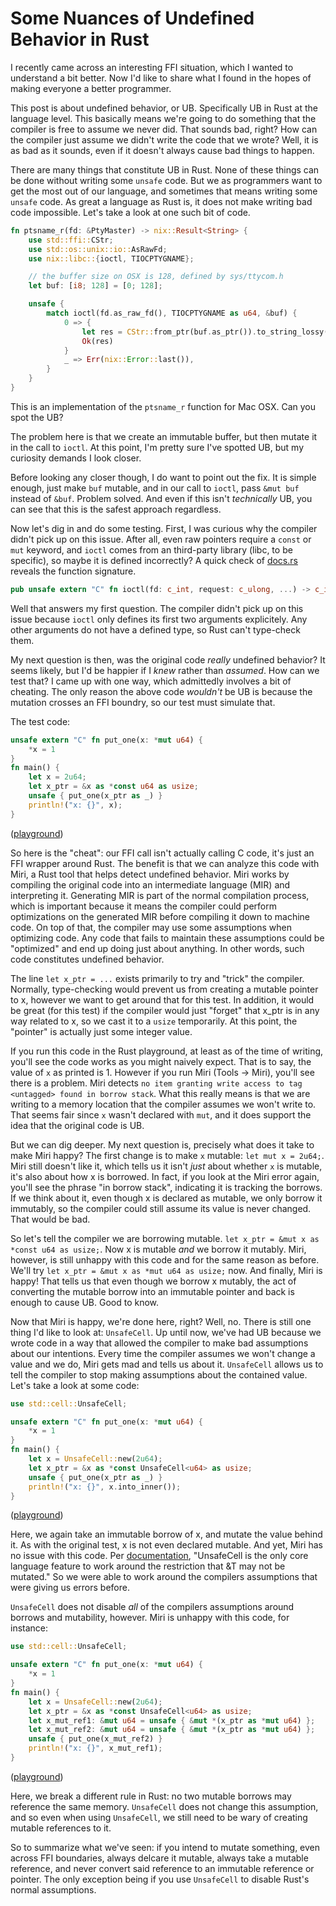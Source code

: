 # Some Nuances of Undefined Behavior in Rust

I recently came across an interesting FFI situation, which I wanted to understand a bit better. Now I'd like to share what I found in the hopes of making everyone a better programmer.

This post is about undefined behavior, or UB. Specifically UB in Rust at the language level. This basically means we're going to do something that the compiler is free to assume we never did. That sounds bad, right? How can the compiler just assume we didn't write the code that we wrote? Well, it is as bad as it sounds, even if it doesn't always cause bad things to happen.

There are many things that constitute UB in Rust. None of these things can be done without writing some `unsafe` code. But we as programmers want to get the most out of our language, and sometimes that means writing some `unsafe` code. As great a language as Rust is, it does not make writing bad code impossible. Let's take a look at one such bit of code.

```rust
fn ptsname_r(fd: &PtyMaster) -> nix::Result<String> {
    use std::ffi::CStr;
    use std::os::unix::io::AsRawFd;
    use nix::libc::{ioctl, TIOCPTYGNAME};

    // the buffer size on OSX is 128, defined by sys/ttycom.h
    let buf: [i8; 128] = [0; 128];

    unsafe {
        match ioctl(fd.as_raw_fd(), TIOCPTYGNAME as u64, &buf) {
            0 => {
                let res = CStr::from_ptr(buf.as_ptr()).to_string_lossy().into_owned();
                Ok(res)
            }
            _ => Err(nix::Error::last()),
        }
    }
}
```

This is an implementation of the `ptsname_r` function for Mac OSX. Can you spot the UB?

The problem here is that we create an immutable buffer, but then mutate it in the call to `ioctl`. At this point, I'm pretty sure I've spotted UB, but my curiosity demands I look closer.

Before looking any closer though, I do want to point out the fix. It is simple enough, just make `buf` mutable, and in our call to `ioctl`, pass `&mut buf` instead of `&buf`. Problem solved. And even if this isn't *technically* UB, you can see that this is the safest approach regardless.

Now let's dig in and do some testing. First, I was curious why the compiler didn't pick up on this issue. After all, even raw pointers require a `const` or `mut` keyword, and `ioctl` comes from an third-party library (libc, to be specific), so maybe it is defined incorrectly? A quick check of [docs.rs](https://docs.rs/libc/0.2.66/libc/fn.ioctl.html) reveals the function signature.

```rust
pub unsafe extern "C" fn ioctl(fd: c_int, request: c_ulong, ...) -> c_int
```

Well that answers my first question. The compiler didn't pick up on this issue because `ioctl` only defines its first two arguments explicitely. Any other arguments do not have a defined type, so Rust can't type-check them.

My next question is then, was the original code *really* undefined behavior? It seems likely, but I'd be happier if I *knew* rather than *assumed*. How can we test that? I came up with one way, which admittedly involves a bit of cheating. The only reason the above code *wouldn't* be UB is because the mutation crosses an FFI boundry, so our test must simulate that.

The test code:

```rust
unsafe extern "C" fn put_one(x: *mut u64) {
    *x = 1
}
fn main() {
    let x = 2u64;
    let x_ptr = &x as *const u64 as usize;
    unsafe { put_one(x_ptr as _) }
    println!("x: {}", x);
}
```
([playground](https://play.rust-lang.org/?version=stable&mode=debug&edition=2018&gist=246270064e900087a0e969a93b3c05d3))

So here is the "cheat": our FFI call isn't actually calling C code, it's just an FFI wrapper around Rust. The benefit is that we can analyze this code with Miri, a Rust tool that helps detect undefined behavior. Miri works by compiling the original code into an intermediate language (MIR) and interpreting it. Generating MIR is part of the normal compilation process, which is important because it means the compiler could perform optimizations on the generated MIR before compiling it down to machine code. On top of that, the compiler may use some assumptions when optimizing code. Any code that fails to maintain these assumptions could be "optimized" and end up doing just about anything. In other words, such code constitutes undefined behavior.

The line `let x_ptr = ...` exists primarily to try and "trick" the compiler. Normally, type-checking would prevent us from creating a mutable pointer to x, however we want to get around that for this test. In addition, it would be great (for this test) if the compiler would just "forget" that x_ptr is in any way related to x, so we cast it to a `usize` temporarily. At this point, the "pointer" is actually just some integer value.

If you run this code in the Rust playground, at least as of the time of writing, you'll see the code works as you might naively expect. That is to say, the value of `x` as printed is 1. However if you run Miri (Tools -> Miri), you'll see there is a problem. Miri detects `no item granting write access to tag <untagged> found in borrow stack`. What this really means is that we are writing to a memory location that the compiler assumes we won't write to. That seems fair since `x` wasn't declared with `mut`, and it does support the idea that the original code is UB.

But we can dig deeper. My next question is, precisely what does it take to make Miri happy? The first change is to make `x` mutable: `let mut x = 2u64;`. Miri still doesn't like it, which tells us it isn't *just* about whether `x` is mutable, it's also about how x is borrowed. In fact, if you look at the Miri error again, you'll see the phrase "in borrow stack", indicating it is tracking the borrows. If we think about it, even though x is declared as mutable, we only borrow it immutably, so the compiler could still assume its value is never changed. That would be bad.

So let's tell the compiler we are borrowing mutable. `let x_ptr = &mut x as *const u64 as usize;`. Now x is mutable *and* we borrow it mutably. Miri, however, is still unhappy with this code and for the same reason as before. We'll try `let x_ptr = &mut x as *mut u64 as usize;` now. And finally, Miri is happy! That tells us that even though we borrow x mutably, the act of converting the mutable borrow into an immutable pointer and back is enough to cause UB. Good to know.

Now that Miri is happy, we're done here, right? Well, no. There is still one thing I'd like to look at: `UnsafeCell`. Up until now, we've had UB because we wrote code in a way that allowed the compiler to make bad assumptions about our intentions. Every time the compiler assumes we won't change a value and we do, Miri gets mad and tells us about it. `UnsafeCell` allows us to tell the compiler to stop making assumptions about the contained value. Let's take a look at some code:

```rust
use std::cell::UnsafeCell;

unsafe extern "C" fn put_one(x: *mut u64) {
    *x = 1
}
fn main() {
    let x = UnsafeCell::new(2u64);
    let x_ptr = &x as *const UnsafeCell<u64> as usize;
    unsafe { put_one(x_ptr as _) }
    println!("x: {}", x.into_inner());
}
```

([playground](https://play.rust-lang.org/?version=stable&mode=debug&edition=2018&gist=7e9e1d524054c3ff42e99dab7526ac7d))

Here, we again take an immutable borrow of x, and mutate the value behind it. As with the original test, x is not even declared mutable. And yet, Miri has no issue with this code. Per [documentation](https://doc.rust-lang.org/std/cell/struct.UnsafeCell.html), "UnsafeCell<T> is the only core language feature to work around the restriction that &T may not be mutated." So we were able to work around the compilers assumptions that were giving us errors before.

`UnsafeCell` does not disable *all* of the compilers assumptions around borrows and mutability, however. Miri is unhappy with this code, for instance:

```rust
use std::cell::UnsafeCell;

unsafe extern "C" fn put_one(x: *mut u64) {
    *x = 1
}
fn main() {
    let x = UnsafeCell::new(2u64);
    let x_ptr = &x as *const UnsafeCell<u64> as usize;
    let x_mut_ref1: &mut u64 = unsafe { &mut *(x_ptr as *mut u64) };
    let x_mut_ref2: &mut u64 = unsafe { &mut *(x_ptr as *mut u64) };
    unsafe { put_one(x_mut_ref2) }
    println!("x: {}", x_mut_ref1);
}
```

([playground](https://play.rust-lang.org/?version=stable&mode=debug&edition=2018&gist=d0e35d4877c36956f1c58fc1bda0a549))

Here, we break a different rule in Rust: no two mutable borrows may reference the same memory. `UnsafeCell` does not change this assumption, and so even when using `UnsafeCell`, we still need to be wary of creating mutable references to it.

So to summarize what we've seen: if you intend to mutate something, even across FFI boundaries, always delcare it mutable, always take a mutable reference, and never convert said reference to an immutable reference or pointer. The only exception being if you use `UnsafeCell` to disable Rust's normal assumptions.
